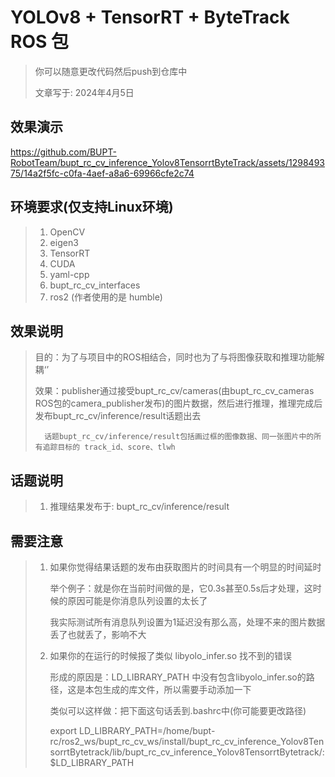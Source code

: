 # YOLOv8 + TensorRT + ByteTrack ROS 包

> 你可以随意更改代码然后push到仓库中
> 
> 文章写于: 2024年4月5日

## 效果演示
https://github.com/BUPT-RobotTeam/bupt_rc_cv_inference_Yolov8TensorrtByteTrack/assets/129849375/14a2f5fc-c0fa-4aef-a8a6-69966cfe2c74

## 环境要求(仅支持Linux环境)

> 1. OpenCV
> 2. eigen3
> 3. TensorRT
> 4. CUDA
> 5. yaml-cpp
> 6. bupt_rc_cv_interfaces
> 7. ros2 (作者使用的是 humble)

## 效果说明
> 目的：为了与项目中的ROS相结合，同时也为了与将图像获取和推理功能解耦‘’
>
> 效果：publisher通过接受bupt_rc_cv/cameras(由bupt_rc_cv_cameras ROS包的camera_publisher发布)的图片数据，然后进行推理，推理完成后发布bupt_rc_cv/inference/result话题出去
> 
>       话题bupt_rc_cv/inference/result包括画过框的图像数据、同一张图片中的所有追踪目标的 track_id、score、tlwh

## 话题说明
> 1. 推理结果发布于: bupt_rc_cv/inference/result

## 需要注意
> 1. 如果你觉得结果话题的发布由获取图片的时间具有一个明显的时间延时
> 
>    举个例子：就是你在当前时间做的是，它0.3s甚至0.5s后才处理，这时候的原因可能是你消息队列设置的太长了
>    
>    我实际测试所有消息队列设置为1延迟没有那么高，处理不来的图片数据丢了也就丢了，影响不大
>
> 2. 如果你的在运行的时候报了类似 libyolo_infer.so 找不到的错误
>    
>    形成的原因是：LD_LIBRARY_PATH 中没有包含libyolo_infer.so的路径，这是本包生成的库文件，所以需要手动添加一下
>    
>    类似可以这样做：把下面这句话丢到.bashrc中(你可能要更改路径)
>
>    export LD_LIBRARY_PATH=/home/bupt-rc/ros2_ws/bupt_rc_cv_ws/install/bupt_rc_cv_inference_Yolov8TensorrtBytetrack/lib/bupt_rc_cv_inference_Yolov8TensorrtBytetrack/:$LD_LIBRARY_PATH
